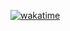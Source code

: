 [![wakatime](https://wakatime.com/badge/user/2f57eef6-9721-4f0d-989e-5b6f86653ea8.svg)](https://wakatime.com/@2f57eef6-9721-4f0d-989e-5b6f86653ea8)

